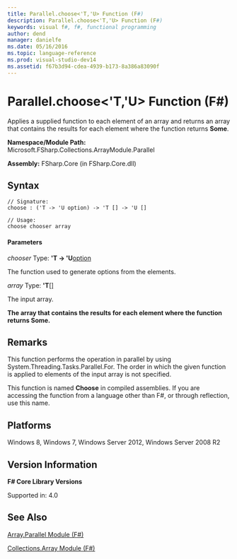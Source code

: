 ```yaml
---
title: Parallel.choose<'T,'U> Function (F#)
description: Parallel.choose<'T,'U> Function (F#)
keywords: visual f#, f#, functional programming
author: dend
manager: danielfe
ms.date: 05/16/2016
ms.topic: language-reference
ms.prod: visual-studio-dev14
ms.assetid: f67b3d94-cdea-4939-b173-8a386a83090f 
---
```


# Parallel.choose<'T,'U> Function (F#)

Applies a supplied function to each element of an array and returns an array that contains the results for each element where the function returns **Some**.

**Namespace/Module Path:** Microsoft.FSharp.Collections.ArrayModule.Parallel

**Assembly:** FSharp.Core (in FSharp.Core.dll)


## Syntax

```
// Signature:
choose : ('T -> 'U option) -> 'T [] -> 'U []

// Usage:
choose chooser array
```

#### Parameters
*chooser*
Type: **'T -&gt; 'U**[option](https://msdn.microsoft.com/library/b08add48-34bf-4410-80a1-ef6a8daddc58)


The function used to generate options from the elements.


*array*
Type: **'T**[[]](https://msdn.microsoft.com/library/def20292-9aae-4596-9275-b94e594f8493)


The input array.



**The array that contains the results for each element where the function returns Some.**
## Remarks
This function performs the operation in parallel by using System.Threading.Tasks.Parallel.For. The order in which the given function is applied to elements of the input array is not specified.

This function is named **Choose** in compiled assemblies. If you are accessing the function from a language other than F#, or through reflection, use this name.


## Platforms
Windows 8, Windows 7, Windows Server 2012, Windows Server 2008 R2


## Version Information
**F# Core Library Versions**

Supported in: 4.0


## See Also
[Array.Parallel Module &#40;F&#35;&#41;](Array.Parallel-Module-%5BFSharp%5D.md)

[Collections.Array Module &#40;F&#35;&#41;](Collections.Array-Module-%5BFSharp%5D.md)

